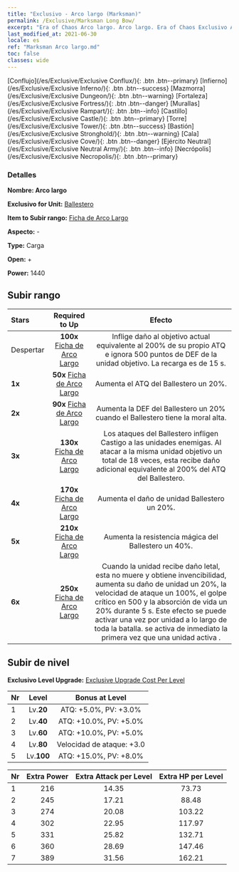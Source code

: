 ```yaml
---
title: "Exclusivo - Arco largo (Marksman)"
permalink: /Exclusive/Marksman Long Bow/
excerpt: "Era of Chaos Arco largo. Arco largo. Era of Chaos Exclusivo Arco largo. Ballestero Exclusivo."
last_modified_at: 2021-06-30
locale: es
ref: "Marksman Arco largo.md"
toc: false
classes: wide
---
```

 [Conflujo](/es/Exclusive/Exclusive Conflux/){: .btn .btn--primary} [Infierno](/es/Exclusive/Exclusive Inferno/){: .btn .btn--success} [Mazmorra](/es/Exclusive/Exclusive Dungeon/){: .btn .btn--warning} [Fortaleza](/es/Exclusive/Exclusive Fortress/){: .btn .btn--danger} [Murallas](/es/Exclusive/Exclusive Rampart/){: .btn .btn--info} [Castillo](/es/Exclusive/Exclusive Castle/){: .btn .btn--primary} [Torre](/es/Exclusive/Exclusive Tower/){: .btn .btn--success} [Bastión](/es/Exclusive/Exclusive Stronghold/){: .btn .btn--warning} [Cala](/es/Exclusive/Exclusive Cove/){: .btn .btn--danger} [Ejército Neutral](/es/Exclusive/Exclusive Neutral Army/){: .btn .btn--info} [Necrópolis](/es/Exclusive/Exclusive Necropolis/){: .btn .btn--primary} 

### Detalles
 **Nombre: Arco largo** 

 **Exclusivo for Unit:** [Ballestero](/es/units/Marksman/) 

 **Item to Subir rango:** [Ficha de Arco Largo](/ItemsES/con_914/)

 **Aspecto:** -

 **Type:** Carga

 **Open:** +

 **Power:** 1440

## Subir rango

  |     Stars    |  Required to Up | Efecto |
  |:-------------|:---------------:|:---------------:|
  |  Despertar  | **100x** [Ficha de Arco Largo](/ItemsES/con_914/) | <Flecha Penetraarmaduras> Inflige daño al objetivo actual equivalente al 200% de su propio ATQ e ignora 500 puntos de DEF de la unidad objetivo. La recarga es de 15 s. |
  | **1x** <i class="fas fa-star"/> | **50x** [Ficha de Arco Largo](/ItemsES/con_914/) | Aumenta el ATQ del Ballestero un 20%. |
  | **2x** <i class="fas fa-star"/> | **90x** [Ficha de Arco Largo](/ItemsES/con_914/) | Aumenta la DEF del Ballestero un 20% cuando el Ballestero tiene la moral alta. |
  | **3x** <i class="fas fa-star"/> | **130x** [Ficha de Arco Largo](/ItemsES/con_914/) | Los ataques del Ballestero infligen Castigo a las unidades enemigas. Al atacar a la misma unidad objetivo un total de 18 veces, esta recibe daño adicional equivalente al 200% del ATQ del Ballestero. |
  | **4x** <i class="fas fa-star"/> | **170x** [Ficha de Arco Largo](/ItemsES/con_914/) | Aumenta el daño de unidad Ballestero un 20%. |
  | **5x** <i class="fas fa-star"/> | **210x** [Ficha de Arco Largo](/ItemsES/con_914/) | Aumenta la resistencia mágica del Ballestero un 40%. |
  | **6x** <i class="fas fa-star"/> | **250x** [Ficha de Arco Largo](/ItemsES/con_914/) | <Juramento de Muerte> Cuando la unidad recibe daño letal, esta no muere y obtiene invencibilidad, aumenta su daño de unidad un 20%, la velocidad de ataque un 100%, el golpe crítico en 500 y la absorción de vida un 20% durante 5 s. Este efecto se puede activar una vez por unidad a lo largo de toda la batalla. <Flecha Penetraarmaduras> se activa de inmediato la primera vez que una unidad activa <Juramento de Muerte>. |


## Subir de nivel
 **Exclusivo Level Upgrade:** [Exclusive Upgrade Cost Per Level](/Exclusive/ExclusiveUpgradeCostPerLevel/)

  |  Nr  |   Level  | Bonus at Level |
  |:-----|:--------:|:--------------:|
  | 1 | Lv.**20** | ATQ: +5.0%, PV: +3.0% |
  | 2 | Lv.**40** | ATQ: +10.0%, PV: +5.0% |
  | 3 | Lv.**60** | ATQ: +10.0%, PV: +5.0% |
  | 4 | Lv.**80** | Velocidad de ataque: +3.0 |
  | 5 | Lv.**100** | ATQ: +15.0%, PV: +8.0% |


  |  Nr  |  Extra Power | Extra Attack per Level | Extra HP per Level |
  |:-----|:--------:|:--------:|:--------:|
  | 1 | 216 | 14.35 | 73.73 |
  | 2 | 245 | 17.21 | 88.48 |
  | 3 | 274 | 20.08 | 103.22 |
  | 4 | 302 | 22.95 | 117.97 |
  | 5 | 331 | 25.82 | 132.71 |
  | 6 | 360 | 28.69 | 147.46 |
  | 7 | 389 | 31.56 | 162.21 |


